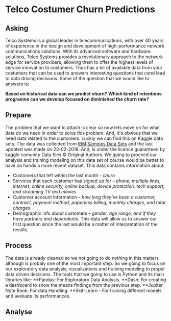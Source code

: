 # Telco Costumer Churn Predictions

## Asking 
Telco Systems is a global leader in telecommunications, with over 40 years of experience in the design and development of high-performance network communications solutions. With its advanced software and hardware solutions, Telco Systems provides a revolutionary approach to the network edge for service providers, allowing them to offer the highest levels of service innovation to customers. Thus has a lot of available data from your costumers that can be used to answers interesting questions that cand lead to data driving decisions.
Some of the question that we would like to answers is:

**Based on historical data can we predict churn?** 
**Which kind of retentions programns can we develop focused on diminished the churn rate?**

## Prepare 
The problem that we want to attach is clear so now lets move on for what data do we need in order to solve this problem. And, it's obvious that we need data related to the customers. Luckly we can find this on Kaggle data sets.
The data was collected from [IBM Samples Data Sets](https://community.ibm.com/community/user/businessanalytics/blogs/steven-macko/2019/07/11/telco-customer-churn-1113) and the last updated was made on 23-02-2018. And, is under the licence guaranteed by kaggle comunity Data files © Original Authors.
We going to proceed our analysis and training modeling on this data set of course would be better to have on hands a more recent dataset.
This data contains information about:
- Customers that left within the last month - *churn*
- Services that each customer has signed up for – *phone, multiple lines, internet, online security, online backup, device protection, tech support, and streaming TV and movies*
- Customer account information – *how long they’ve been a customer, contract, payment method, paperless billing, monthly charges, and total charges*
- Demographic info about customers – *gender, age range, and if they have partners and dependents.*
This data will allow us to answer our first question since the last would be a matter of interpretation of the results.

## Process
The data is already cleaned so we not going to do nothing in this matters although is probaly one of the most important step. So we going to focus on our exploratory data analysis, vizualizations and training modeling to propel data driven decisions.
The tools that we going to use is Python and its main libraries like:
**Pandas: For Exploratory Data Analysis.
**Dash: For creating a dashboard to show the means findings from the previous step.
**Jupiter Note Book: For data Handling. 
**Skit-Learn - For training different models and avaluate its performances. 

## Analyse 

